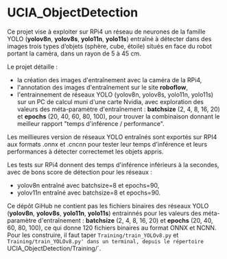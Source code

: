 # UCIA_ObjectDetection
Ce projet vise à exploiter sur RPi4 un réseau de neurones de la famille YOLO (**yolov8n**, **yolov8s**, **yolo11n**, **yolo11s**) entraîné à détecter dans des images trois types d’objets (sphère, cube, étoile) situés en face du robot portant la caméra, dans un rayon de 5 à 45 cm.

Le projet détaille :
- la création des images d'entraînement avec la caméra de la RPi4,
- l'annotation des images d'entraînement sur le site **roboflow**,
- l'entrainnement de réseaux YOLO (yolov8n, yolov8s, yolo11n, yolo11s) sur un PC de calcul muni d'une carte Nvidia, avec exploration des valeurs des méta-paramètre d'entraînement : **batchsize** (2, 4, 8, 16, 20) et **epochs** (20, 40, 60, 80, 100), pour trouver la combinaison donnant le meilleur rapport "temps d'inférence / performance".

Les meillieures version de réseaux YOLO entraînés sont exportés sur RPI4 aux formats .onnx et .cncnn pour tester leur temps d'inférence et leurs performances à détecter correctemet les objets appris.

Les tests sur RPi4 donnent des temps d'inférence inférieurs à la secondes, avec de bons score de détection pour les réseaux :
- yolov8n entraîné avec batchsize=8 et epochs=90,
- yolov11n entraîné avec batchsize=8 et epochs=90.

Ce dépôt GiHub ne contient pas les fichiers binaires des réseaux YOLO (**yolov8n**, **yolov8s**, **yolo11n**, **yolo11s**) entrainnés pour les valeurs des méta-paramètre d'entraînement : **batchsize** (2, 4, 8, 16, 20) et **epochs** (20, 40, 60, 80, 100), ce qui donne 120 fichiers binaires au format ONNX et NCNN.
Pour les construire, il faut taper `Training/train_YOLOv8.py` et `Training/train_YOLOv8.py' dans un terminal, depuis le répertoire `UCIA_ObjectDetection/Training/`.


